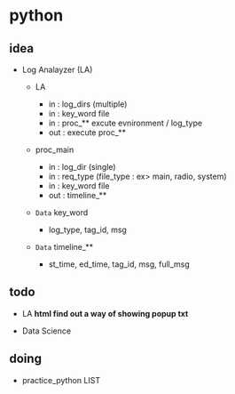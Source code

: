 # python


## idea

  + Log Analayzer (LA)

  
    + LA 
      - in : log_dirs (multiple)
      - in : key_word  file 
      - in : proc_**  excute evnironment / log_type
      - out : execute  proc_**
    
    + proc_main
      - in : log_dir (single)
      - in : req_type (file_type : ex> main, radio, system)
      - in : key_word file
      - out : timeline_**
    
    + `Data` key_word
      - log_type, tag_id, msg
      
    + `Data` timeline_**
      - st_time, ed_time, tag_id, msg, full_msg


## todo

  + LA
    **html find out a way of showing popup txt**

  + Data Science


## doing

  + practice_python LIST
